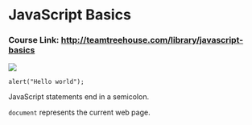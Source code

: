 # JavaScript Basics
### Course Link: http://teamtreehouse.com/library/javascript-basics

<a href="http://referrals.trhou.se/rdrakey" target="_blank">
<img src="https://static.teamtreehouse.com/assets/content/referral-badge-grn.png"/>
</a>


```alert("Hello world");```

JavaScript statements end in a semicolon.

```document``` represents the current web page.
